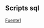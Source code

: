 ## Scripts sql

[Fuente1](https://stackoverflow.com/questions/12403662/how-to-remove-all-mysql-tables-from-the-command-line-without-drop-database-permi)